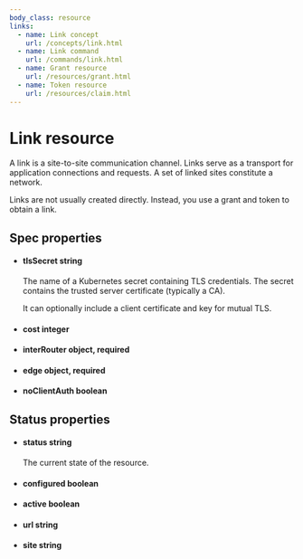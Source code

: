```yaml
---
body_class: resource
links:
  - name: Link concept
    url: /concepts/link.html
  - name: Link command
    url: /commands/link.html
  - name: Grant resource
    url: /resources/grant.html
  - name: Token resource
    url: /resources/claim.html
---
```


# Link resource

<section>

A link is a site-to-site communication channel. Links serve
as a transport for application connections and requests.  A
set of linked sites constitute a network.

Links are not usually created directly.  Instead, you use a
grant and token to obtain a link.

</section>

<section>

## Spec properties

- <h4 id="tlssecret">tlsSecret <span class="property-info">string</span></h4>

  The name of a Kubernetes secret containing TLS
  credentials. The secret contains the trusted server
  certificate (typically a CA).
  
  It can optionally include a client certificate and key for
  mutual TLS.

- <h4 id="cost">cost <span class="property-info">integer</span></h4>

- <h4 id="interrouter">interRouter <span class="property-info">object, required</span></h4>

- <h4 id="edge">edge <span class="property-info">object, required</span></h4>

- <h4 id="noclientauth">noClientAuth <span class="property-info">boolean</span></h4>

</section>

<section>

## Status properties

- <h4 id="status">status <span class="property-info">string</span></h4>

  The current state of the resource.

- <h4 id="configured">configured <span class="property-info">boolean</span></h4>

- <h4 id="active">active <span class="property-info">boolean</span></h4>

- <h4 id="url">url <span class="property-info">string</span></h4>

- <h4 id="site">site <span class="property-info">string</span></h4>

</section>
